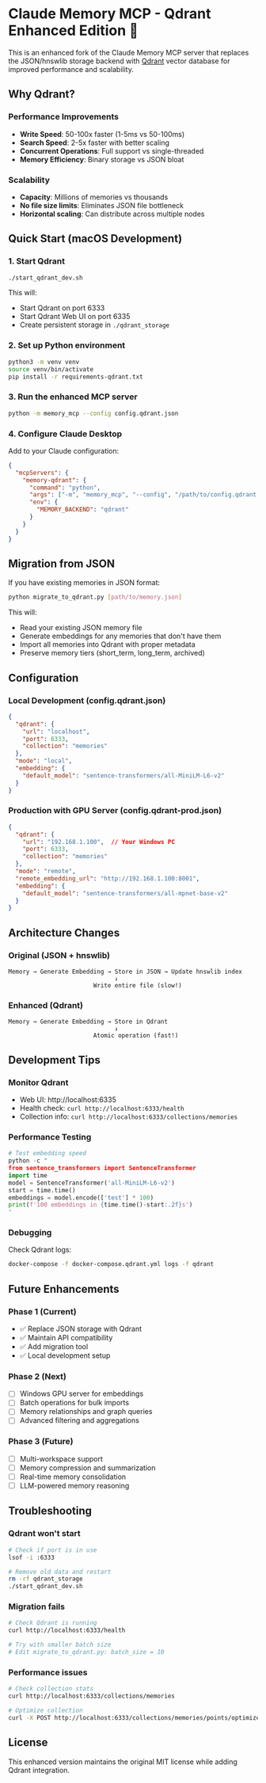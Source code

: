 # Claude Memory MCP - Qdrant Enhanced Edition 🚀

This is an enhanced fork of the Claude Memory MCP server that replaces the JSON/hnswlib storage backend with [Qdrant](https://qdrant.tech/) vector database for improved performance and scalability.

## Why Qdrant?

### Performance Improvements
- **Write Speed**: 50-100x faster (1-5ms vs 50-100ms)
- **Search Speed**: 2-5x faster with better scaling
- **Concurrent Operations**: Full support vs single-threaded
- **Memory Efficiency**: Binary storage vs JSON bloat

### Scalability
- **Capacity**: Millions of memories vs thousands
- **No file size limits**: Eliminates JSON file bottleneck
- **Horizontal scaling**: Can distribute across multiple nodes

## Quick Start (macOS Development)

### 1. Start Qdrant
```bash
./start_qdrant_dev.sh
```

This will:
- Start Qdrant on port 6333
- Start Qdrant Web UI on port 6335
- Create persistent storage in `./qdrant_storage`

### 2. Set up Python environment
```bash
python3 -m venv venv
source venv/bin/activate
pip install -r requirements-qdrant.txt
```

### 3. Run the enhanced MCP server
```bash
python -m memory_mcp --config config.qdrant.json
```

### 4. Configure Claude Desktop
Add to your Claude configuration:
```json
{
  "mcpServers": {
    "memory-qdrant": {
      "command": "python",
      "args": ["-m", "memory_mcp", "--config", "/path/to/config.qdrant.json"],
      "env": {
        "MEMORY_BACKEND": "qdrant"
      }
    }
  }
}
```

## Migration from JSON

If you have existing memories in JSON format:

```bash
python migrate_to_qdrant.py [path/to/memory.json]
```

This will:
- Read your existing JSON memory file
- Generate embeddings for any memories that don't have them
- Import all memories into Qdrant with proper metadata
- Preserve memory tiers (short_term, long_term, archived)

## Configuration

### Local Development (config.qdrant.json)
```json
{
  "qdrant": {
    "url": "localhost",
    "port": 6333,
    "collection": "memories"
  },
  "mode": "local",
  "embedding": {
    "default_model": "sentence-transformers/all-MiniLM-L6-v2"
  }
}
```

### Production with GPU Server (config.qdrant-prod.json)
```json
{
  "qdrant": {
    "url": "192.168.1.100",  // Your Windows PC
    "port": 6333,
    "collection": "memories"
  },
  "mode": "remote",
  "remote_embedding_url": "http://192.168.1.100:8001",
  "embedding": {
    "default_model": "sentence-transformers/all-mpnet-base-v2"
  }
}
```

## Architecture Changes

### Original (JSON + hnswlib)
```
Memory → Generate Embedding → Store in JSON → Update hnswlib index
                              ↓
                        Write entire file (slow!)
```

### Enhanced (Qdrant)
```
Memory → Generate Embedding → Store in Qdrant
                              ↓
                        Atomic operation (fast!)
```

## Development Tips

### Monitor Qdrant
- Web UI: http://localhost:6335
- Health check: `curl http://localhost:6333/health`
- Collection info: `curl http://localhost:6333/collections/memories`

### Performance Testing
```python
# Test embedding speed
python -c "
from sentence_transformers import SentenceTransformer
import time
model = SentenceTransformer('all-MiniLM-L6-v2')
start = time.time()
embeddings = model.encode(['test'] * 100)
print(f'100 embeddings in {time.time()-start:.2f}s')
"
```

### Debugging
Check Qdrant logs:
```bash
docker-compose -f docker-compose.qdrant.yml logs -f qdrant
```

## Future Enhancements

### Phase 1 (Current)
- ✅ Replace JSON storage with Qdrant
- ✅ Maintain API compatibility
- ✅ Add migration tool
- ✅ Local development setup

### Phase 2 (Next)
- [ ] Windows GPU server for embeddings
- [ ] Batch operations for bulk imports
- [ ] Memory relationships and graph queries
- [ ] Advanced filtering and aggregations

### Phase 3 (Future)
- [ ] Multi-workspace support
- [ ] Memory compression and summarization
- [ ] Real-time memory consolidation
- [ ] LLM-powered memory reasoning

## Troubleshooting

### Qdrant won't start
```bash
# Check if port is in use
lsof -i :6333

# Remove old data and restart
rm -rf qdrant_storage
./start_qdrant_dev.sh
```

### Migration fails
```bash
# Check Qdrant is running
curl http://localhost:6333/health

# Try with smaller batch size
# Edit migrate_to_qdrant.py: batch_size = 10
```

### Performance issues
```bash
# Check collection stats
curl http://localhost:6333/collections/memories

# Optimize collection
curl -X POST http://localhost:6333/collections/memories/points/optimize
```

## License

This enhanced version maintains the original MIT license while adding Qdrant integration.